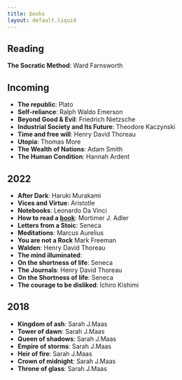```yaml
---
title: books
layout: default.liquid
---
```


## Reading

**The Socratic Method**: Ward Farnsworth

## Incoming

- **The republic**: Plato
- **Self-reliance**: Ralph Waldo Emerson
- **Beyond Good & Evil**: Friedrich Nietzsche
- **Industrial Society and Its Future**: Theodore Kaczynski
- **Time and free will**: Henry David Thoreau
- **Utopia**: Thomas More
- **The Wealth of Nations**: Adam Smith
- **The Human Condition**: Hannah Ardent 

## 2022

- **After Dark**: Haruki Murakami
- **Vices and Virtue**: Aristotle 
- **Notebooks**: Leonardo Da Vinci
- **How to read a <a href='reading.html'>book</a>**: Mortimer J. Adler
- **Letters from a Stoic**: Seneca
- **Meditations**: Marcus Aurelius
- **You are not a Rock** Mark Freeman
- **Walden**: Henry David Thoreau
- **The mind illuminated**: 
- **On the shortness of life**: Seneca
- **The Journals**: Henry David Thoreau 
- **On the Shortness of life**: Seneca 
- **The courage to be disliked**: Ichiro Kishimi

## 2018

- **Kingdom of ash**: Sarah J.Maas
- **Tower of dawn**: Sarah J.Maas
- **Queen of shadows**: Sarah J.Maas
- **Empire of storms**: Sarah J.Maas
- **Heir of fire**: Sarah J.Maas
- **Crown of midnight**: Sarah J.Maas
- **Throne of glass**: Sarah J.Maas
